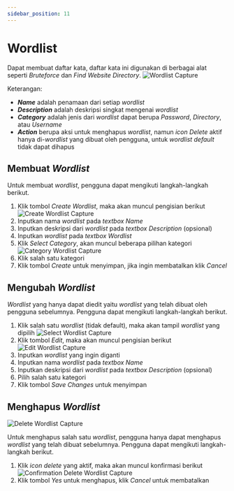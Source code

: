 ```yaml
---
sidebar_position: 11
---
```


# Wordlist
Dapat membuat daftar kata, daftar kata ini digunakan di berbagai alat seperti *Bruteforce* dan *Find Website Directory*.
![Wordlist Capture](/img/capture/wordlists.png)

Keterangan:
- ***Name*** adalah penamaan dari setiap *wordlist* 
- ***Description*** adalah deskripsi singkat mengenai *wordlist*
- ***Category*** adalah jenis dari *wordlist* dapat berupa *Password*, *Directory*, atau *Username* 
- ***Action*** berupa aksi untuk menghapus *wordlist*, namun *icon Delete* aktif hanya di-*wordlist* yang dibuat oleh pengguna, untuk *wordlist default* tidak dapat dihapus

## Membuat *Wordlist*
Untuk membuat *wordlist*, pengguna dapat mengikuti langkah-langkah berikut.
1. Klik tombol *Create Wordlist*, maka akan muncul pengisian berikut
   ![Create Wordlist Capture](/img/capture/create-worlist.png)
2. Inputkan nama *wordlist* pada *textbox Name*
3. Inputkan deskripsi dari *wordlist* pada *textbox Description* (opsional)
4. Inputkan *wordlist* pada *textbox Wordlist*
5. Klik *Select Category*, akan muncul beberapa pilihan kategori
   ![Category Wordlist Capture](/img/capture/category-wordlist.png)
6. Klik salah satu kategori 
7. Klik tombol *Create* untuk menyimpan, jika ingin membatalkan klik *Cancel*

## Mengubah *Wordlist*
*Wordlist* yang hanya dapat diedit yaitu *wordlist* yang telah dibuat oleh pengguna sebelumnya. Pengguna dapat mengikuti langkah-langkah berikut.
1. Klik salah satu *wordlist* (tidak default), maka akan tampil *wordlist* yang dipilih
   ![Select Wordlist Capture](/img/capture/select-wordlists.png)
2. Klik tombol *Edit*, maka akan muncul pengisian berikut
   ![Edit Wordlist Capture](/img/capture/edit-wordlists.png)
3. Inputkan *wordlist* yang ingin diganti
4. Inputkan nama *wordlist* pada *textbox Name*
5. Inputkan deskripsi dari *wordlist* pada *textbox Description* (opsional)
6. Pilih salah satu kategori
7. Klik tombol *Save Changes* untuk menyimpan

## Menghapus *Wordlist*
![Delete Wordlist Capture](/img/capture/delete-wordlists.png)

Untuk menghapus salah satu *wordlist*, pengguna hanya dapat menghapus *wordlist* yang telah dibuat sebelumnya. Pengguna dapat mengikuti langkah-langkah berikut.
1. Klik *icon delete* yang aktif, maka akan muncul konfirmasi berikut
   ![Confirmation Delete Wordlist Capture](/img/capture/konfir-delete-wordlist.png)
2. Klik tombol *Yes* untuk menghapus, klik *Cancel* untuk membatalkan
